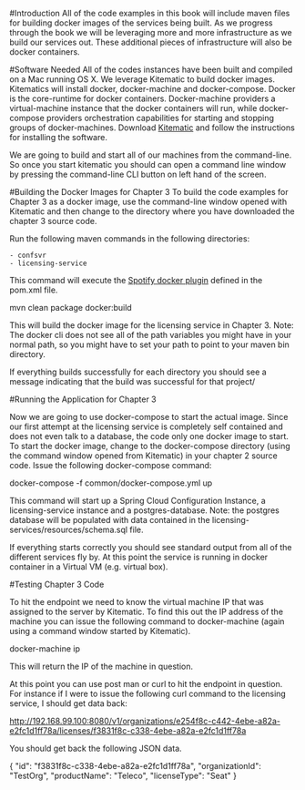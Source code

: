 #Introduction
All of the code examples in this book will include maven files for building docker images of the services being built.  As we progress through the book we will be leveraging more and more infrastructure as we build our services out.   These additional pieces of infrastructure will also be docker containers.  


#Software Needed
All of the codes instances have been built and compiled on a Mac running OS X.  We leverage Kitematic to build docker images.  Kitematics will install docker, docker-machine and docker-compose.  Docker is the core-runtime for docker containers.  Docker-machine providers a virtual-machine instance that the docker containers will run, while docker-compose providers orchestration capabilities for  starting and stopping groups of docker-machines.  Download [Kitematic](https://kitematic.com/) and follow the instructions for installing the software.

We are going to build and start all of our machines from the command-line.  So once you start kitematic you should can open a command line window by pressing the command-line CLI button on left hand of the screen.

#Building the Docker Images for Chapter 3
To build the code examples for Chapter 3 as a docker image, use the command-line window opened with Kitematic and then change to the directory where you have downloaded the chapter 3 source code.

Run the following maven commands in the following directories:

    - confsvr  
    - licensing-service

This command will execute the [Spotify docker plugin](https://github.com/spotify/docker-maven-plugin) defined in the pom.xml file.  

   mvn clean package docker:build

This will build the docker image for the licensing service in Chapter 3.  Note:  The docker cli does not see all of the path variables you might have in your normal path, so you might have to set your path to point to your maven bin directory.

If everything builds successfully for each directory you should see a message indicating that the build was successful for that project/

#Running the Application for Chapter 3

Now we are going to use docker-compose to start the actual image.  Since our first attempt at the licensing service is completely
self contained and does not even talk to a database, the code only one docker image to start.  To start the docker image,
change to the docker-compose directory (using the command window opened from Kitematic) in your chapter 2 source code.  Issue the following docker-compose command:

   docker-compose -f common/docker-compose.yml up

This command will start up a Spring Cloud Configuration Instance, a licensing-service instance and a postgres-database.  Note: the postgres database will be populated with data contained in the licensing-services/resources/schema.sql file.

If everything starts correctly you should see standard output from all of the different services fly by. At this point the service is running in docker container in a Virtual VM (e.g. virtual box).

#Testing Chapter 3 Code

To hit the endpoint we need to know the virtual machine IP that was assigned to the server by Kitematic.  To find this out the IP address of the machine you can issue the following command to docker-machine (again using a command window started by Kitematic).

docker-machine ip

This will return the IP of the machine in question.

At this point you can use post man or curl to hit the endpoint in question.  For instance if I were to issue the following curl command to the licensing service, I should get data back:

http://192.168.99.100:8080/v1/organizations/e254f8c-c442-4ebe-a82a-e2fc1d1ff78a/licenses/f3831f8c-c338-4ebe-a82a-e2fc1d1ff78a

You should get back the following JSON data.

{
    "id": "f3831f8c-c338-4ebe-a82a-e2fc1d1ff78a",
    "organizationId": "TestOrg",
    "productName": "Teleco",
    "licenseType": "Seat"
}
